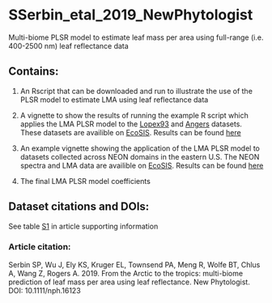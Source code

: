 # SSerbin_etal_2019_NewPhytologist
Multi-biome PLSR model to estimate leaf mass per area using full-range (i.e. 400-2500 nm) leaf reflectance data


## Contains:
1) An Rscript that can be downloaded and run to illustrate the use of the PLSR model to estimate LMA using leaf reflectance data

2) A vignette to show the results of running the example R script which applies the LMA PLSR model to the [Lopex93](https://ecosis.org/#result/13aef0ce-dd6f-4b35-91d9-28932e506c41) and [Angers](https://ecosis.org/#result/2231d4f6-981e-4408-bf23-1b2b303f475e) datasets. These datasets are availible on [EcoSIS](https://ecosis.org "EcoSIS").  Results can be found [here](vignettes/run_lma_plsr_example.pdf)

3) An example vignette showing the application of the LMA PLSR model to datasets collected across NEON domains in the eastern U.S. The NEON spectra and LMA data are availible on [EcoSIS](https://ecosis.org/#result/5617da17-c925-49fb-b395-45a51291bd2d "NEON Data"). Results can be found [here](vignettes/run_lma_plsr_example_neon.pdf)

4) The final LMA PLSR model coefficients 


## Dataset citations and DOIs:
See table [S1](https://github.com/serbinsh/SSerbin_etal_2019_NewPhytologist/blob/master/nph16123-sup-0001-FigS1-S11-TableS1.pdf) in article supporting information


### Article citation:
Serbin SP, Wu J, Ely KS, Kruger EL, Townsend PA, Meng R, Wolfe BT, Chlus A, Wang Z, Rogers A. 2019. From the Arctic to the tropics: multi-biome prediction of leaf mass per area using leaf reflectance. New Phytologist. DOI: 10.1111/nph.16123
